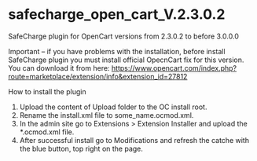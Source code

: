 # safecharge_open_cart_V.2.3.0.2
SafeCharge plugin for OpenCart versions from 2.3.0.2 to before 3.0.0.0

Important – if you have problems with the installation, before install SafeCharge plugin you must install official OpecnCart fix for this version. You can download it from here: https://www.opencart.com/index.php?route=marketplace/extension/info&extension_id=27812

How to install the plugin

1. Upload the content of Upload folder to the OC install root.
2. Rename the install.xml file to some_name.ocmod.xml.
3. In the admin site go to Extensions > Extension Installer and upload the *.ocmod.xml file.
4. After successful install go to Modifications and refresh the catche with the blue button, top right on the page. 